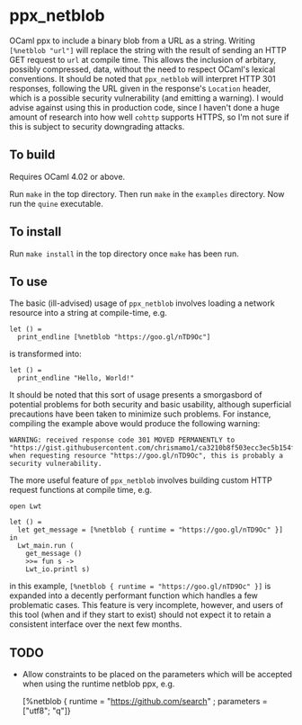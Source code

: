 ppx_netblob
========

OCaml ppx to include a binary blob from a URL as a string. Writing `[%netblob
"url"]` will replace the string with the result of sending an HTTP GET
request to `url` at compile time. This allows the inclusion of arbitary,
possibly compressed, data, without the need to respect OCaml's lexical
conventions. It should be noted that `ppx_netblob` will interpret HTTP 301
responses, following the URL given in the response's `Location` header, which
is a possible security vulnerability (and emitting a warning). I would advise
against using this in production code, since I haven't done a huge amount of
research into how well `cohttp` supports HTTPS, so I'm not sure if this is
subject to security downgrading attacks.

To build
--------

Requires OCaml 4.02 or above.

Run `make` in the top directory. Then run `make` in the `examples` directory.
Now run the `quine` executable.

To install
----------

Run `make install` in the top directory once `make` has been run.

To use
------

The basic (ill-advised) usage of `ppx_netblob` involves loading a network
resource into a string at compile-time, e.g.

    let () =
      print_endline [%netblob "https://goo.gl/nTD9Oc"]

is transformed into:

    let () =
      print_endline "Hello, World!"

It should be noted that this sort of usage presents a smorgasbord of potential
problems for both security and basic usability, although superficial precautions
have been taken to minimize such problems. For instance, compiling the example
above would produce the following warning:

    WARNING: received response code 301 MOVED PERMANENTLY to "https://gist.githubusercontent.com/chrismamo1/ca3210b8f503ecc3ec5b154ff39fb2b3/raw/0fb8245d996f93a0df1e20f94e7df6403c094f62/hello_world.txt" when requesting resource "https://goo.gl/nTD9Oc", this is probably a security vulnerability.

The more useful feature of `ppx_netblob` involves building custom HTTP request
functions at compile time, e.g.

    open Lwt

    let () =
      let get_message = [%netblob { runtime = "https://goo.gl/nTD9Oc" }] in
      Lwt_main.run (
        get_message ()
        >>= fun s ->
        Lwt_io.printl s)

in this example, `[%netblob { runtime = "https://goo.gl/nTD9Oc" }]` is expanded
into a decently performant function which handles a few problematic cases. This
feature is very incomplete, however, and users of this tool (when and if they
start to exist) should not expect it to retain a consistent interface over the
next few months.

TODO
----

 - Allow constraints to be placed on the parameters which will be accepted when
 using the runtime netblob ppx, e.g.
 
     [%netblob { runtime = "https://github.com/search" ; parameters = ["utf8"; "q"]}
